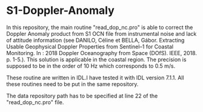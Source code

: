 # S1-Doppler-Anomaly
In this repository, the main routine "read_dop_nc.pro" is able to correct the Doppler Anomaly product from S1 OCN file from instrumental noise and lack of attitude information (see DANILO, Céline et BELLA, Gábor. Extracting Usable Geophysical Doppler Properties from Sentinel–1 for Coastal Monitoring. In : 2018 Doppler Oceanography from Space (DOfS). IEEE, 2018. p. 1-5.). This solution is applicable in the coastal region. The precision is supposed to be in the order of 10 Hz which corresponds to 0.5 m/s.

These routine are written in IDL.I have tested it with IDL version 7.1.1. 
All these routines need to be put in the same repository.

The data repository path has to be specified at line 22 of the "read_dop_nc.pro" file.
